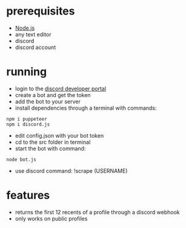 # prerequisites

- [Node.js](https://nodejs.org)
- any text editor
- discord
- discord account

# running

- login to the [discord developer portal](https://discord.com/developers)
- create a bot and get the token
- add the bot to your server
- install dependencies through a terminal with commands:
```
npm i puppeteer
npm i discord.js
```
- edit config.json with your bot token
- cd to the src folder in terminal
- start the bot with command:
```
node bot.js
```
- use discord command: !scrape (USERNAME)

# features

- returns the first 12 recents of a profile through a discord webhook
- only works on public profiles

